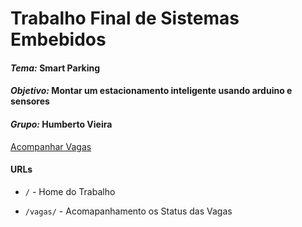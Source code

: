 # Trabalho Final de Sistemas Embebidos

#### *Tema:* Smart Parking
#### *Objetivo:* Montar um estacionamento inteligente usando arduino e sensores
#### *Grupo:* Humberto Vieira
[Acompanhar Vagas](vagas)


#### URLs

 - ``/`` - Home do Trabalho

 - ``/vagas/`` - Acomapanhamento os Status das Vagas
